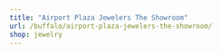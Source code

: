 ```yaml
---
title: "Airport Plaza Jewelers The Showroom"
url: /buffalo/airport-plaza-jewelers-the-showroom/
shop: jewelry
---
```

